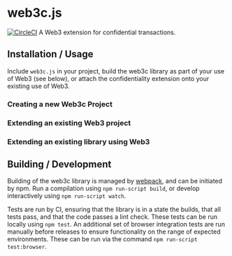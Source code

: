 # web3c.js
[![CircleCI](https://circleci.com/gh/oasislabs/web3c.js.svg?style=svg)](https://circleci.com/gh/oasislabs/web3c.js)
A Web3 extension for confidential transactions.

## Installation / Usage
Include `web3c.js` in your project, build the web3c library as part of your use of
Web3 (see below), or attach the confidentiality extension onto your existing use
of Web3.

### Creating a new Web3c Project
### Extending an existing Web3 project
### Extending an existing library using Web3

## Building / Development

Building of the web3c library is managed by [webpack](https://webpack.js.org/),
and can be initiated by npm. Run a compilation using `npm run-script build`, or
develop interactively using `npm run-script watch`.

Tests are run by CI, ensuring that the library is in a state the builds, that
all tests pass, and that the code passes a lint check. These tests can be
run locally using `npm test`. An additional set of browser integration tests
are run manually before releases to ensure functionality on the range of
expected environments. These can be run via the command
`npm run-script test:browser`.
